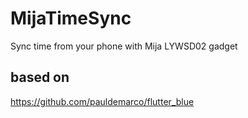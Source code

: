 # MijaTimeSync

Sync time from your phone with Mija LYWSD02 gadget

## based on
https://github.com/pauldemarco/flutter_blue

